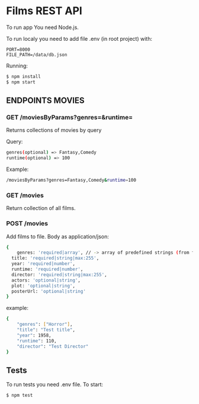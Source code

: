 # Films REST API

To run app You need Node.js.

To run localy you need to add file .env (in root project) with:

```
PORT=8000
FILE_PATH=/data/db.json
```
Running:

```bash
$ npm install
$ npm start
```

## ENDPOINTS MOVIES

### GET /moviesByParams?genres=<genres>&runtime=<runtime>

Returns collections of movies by query

Query:

```bash
genres(optional) => Fantasy,Comedy
runtime(optional) => 100
```

Example:

```bash
/moviesByParams?genres=Fantasy,Comedy&runtime=100
```

### GET /movies

Return collection of all films.

### POST /movies

Add films to file. Body as application/json:

```bash
{
	genres: 'required|array', // -> array of predefined strings (from file db.json)
  title: 'required|string|max:255',
  year: 'required|number',
  runtime: 'required|number',
  director: 'required|string|max:255',
  actors: 'optional|string',
  plot: 'optional|string',
  posterUrl: 'optional|string'
}
```

example: 
```bash
{
	"genres": ["Horror"],
	"title": "Test title",
	"year": 1958,
	"runtime": 110,
	"director": "Test Director"
}
```

## Tests

To run tests you need .env file. To start:

```bash
$ npm test
```
